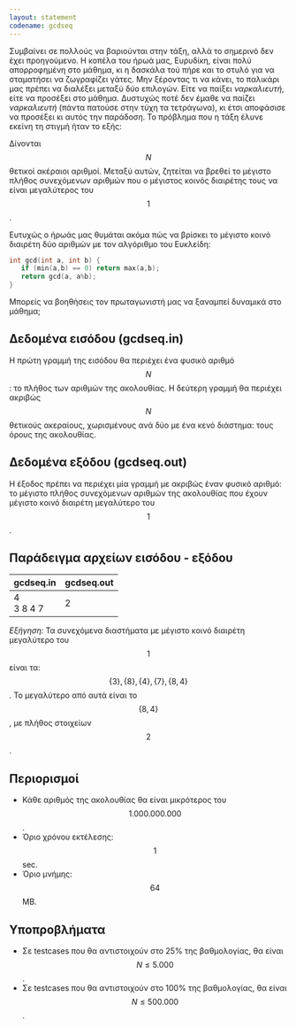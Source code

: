 ```yaml
---
layout: statement
codename: gcdseq
---
```


Συμβαίνει σε πολλούς να βαριούνται στην τάξη, αλλά το σημερινό δεν έχει προηγούμενο. Η κοπέλα του ήρωά μας, Ευρυδίκη, είναι πολύ απορροφημένη στο μάθημα, κι η δασκάλα τού πήρε και το στυλό για να σταματήσει να ζωγραφίζει γάτες. Μην ξέροντας τι να κάνει, το παλικάρι μας πρέπει να διαλέξει μεταξύ δύο επιλογών. Είτε να παίξει *ναρκαλιευτή*, είτε να προσέξει στο μάθημα. Δυστυχώς ποτέ δεν έμαθε να παίζει *ναρκαλιευτή* (πάντα πατούσε στην τύχη τα τετράγωνα), κι έτσι αποφάσισε να προσέξει κι αυτός την παράδοση. Το πρόβλημα που η τάξη έλυνε εκείνη τη στιγμή ήταν το εξής:

Δίνονται $$N$$ θετικοί ακέραιοι αριθμοί. Μεταξύ αυτών, ζητείται να βρεθεί το μέγιστο πλήθος συνεχόμενων αριθμών που ο μέγιστος κοινός διαιρέτης τους να είναι μεγαλύτερος του $$1$$.

Ευτυχώς ο ήρωάς μας θυμάται ακόμα πώς να βρίσκει το μέγιστο κοινό διαιρέτη δύο αριθμών με τον
αλγόριθμο του Ευκλείδη:
```c++
int gcd(int a, int b) {
   if (min(a,b) == 0) return max(a,b);
   return gcd(a, a%b);
}
```
Μπορείς να βοηθήσεις τον πρωταγωνιστή μας να ξαναμπεί δυναμικά στο μάθημα;

## Δεδομένα εισόδου (gcdseq.in)

Η πρώτη γραμμή της εισόδου θα περιέχει ένα φυσικό αριθμό $$N$$: το πλήθος των αριθμών της ακολουθίας. Η δεύτερη γραμμή θα περιέχει ακριβώς $$N$$ θετικούς ακεραίους, χωρισμένους ανά δύο με ένα κενό διάστημα: τους όρους της ακολουθίας.

## Δεδομένα εξόδου (gcdseq.out)

Η έξοδος πρέπει να περιέχει μία γραμμή με ακριβώς έναν φυσικό αριθμό: το μέγιστο πλήθος συνεχόμενων αριθμών της ακολουθίας που έχουν μέγιστο κοινό διαιρέτη μεγαλύτερο του $$1$$.

## Παράδειγμα αρχείων εισόδου - εξόδου

| **gcdseq.in**      | **gcdseq.out** |
| :--- | :--- |
| 4<br>3 8 4 7 | 2 |

*Εξήγηση:* Τα συνεχόμενα διαστήματα με μέγιστο κοινό διαιρέτη μεγαλύτερο του $$1$$ είναι τα: $$\{3\}, \{8\}, \{4\}, \{7\}, \{8, 4\}$$. Το μεγαλύτερο από αυτά είναι το $$\{8,4\}$$, με πλήθος στοιχείων $$2$$.

## Περιορισμοί

 - Κάθε αριθμός της ακολουθίας θα είναι μικρότερος του $$1.000.000.000$$.
 - Όριο χρόνου εκτέλεσης: $$1$$ sec.
 - Όριο μνήμης: $$64$$ MB.
 
## Υποπροβλήματα

 - Σε testcases που θα αντιστοιχούν στο 25% της βαθμολογίας, θα είναι $$N \leq 5.000$$.
 - Σε testcases που θα αντιστοιχούν στο 100% της βαθμολογίας, θα είναι $$N \leq 500.000$$.

